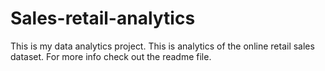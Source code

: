 # Sales-retail-analytics
This is my data analytics project. This is analytics of the online retail sales dataset. For more info check out the readme file.

